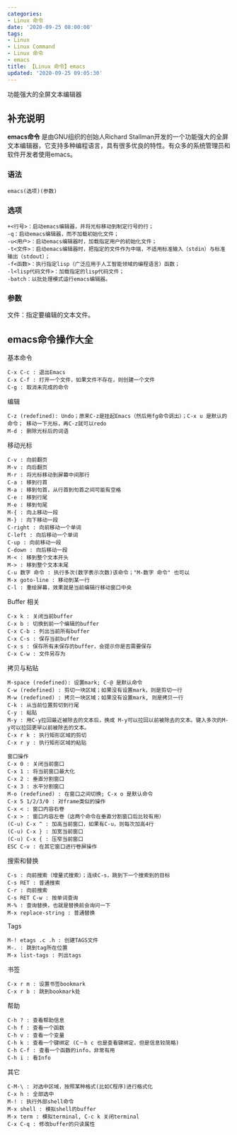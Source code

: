 ```yaml
---
categories:
- Linux 命令
date: '2020-09-25 08:00:00'
tags:
- Linux
- Linux Command
- Linux 命令
- emacs
title: 【Linux 命令】emacs
updated: '2020-09-25 09:05:30'
---
```


功能强大的全屏文本编辑器

## 补充说明

**emacs命令** 是由GNU组织的创始人Richard Stallman开发的一个功能强大的全屏文本编辑器，它支持多种编程语言，具有很多优良的特性。有众多的系统管理员和软件开发者使用emacs。

###  语法

```shell
emacs(选项)(参数)
```

###  选项

```shell
+<行号>：启动emacs编辑器，并将光标移动到制定行号的行；
-q：启动emacs编辑器，而不加载初始化文件；
-u<用户>：启动emacs编辑器时，加载指定用户的初始化文件；
-t<文件>：启动emacs编辑器时，把指定的文件作为中端，不适用标准输入（stdin）与标准输出（stdout）；
-f<函数>：执行指定lisp（广泛应用于人工智能领域的编程语言）函数；
-l<lisp代码文件>：加载指定的lisp代码文件；
-batch：以批处理模式运行emacs编辑器。
```

###  参数

文件：指定要编辑的文本文件。

## emacs命令操作大全  

基本命令

```shell
C-x C-c : 退出Emacs
C-x C-f : 打开一个文件，如果文件不存在，则创建一个文件
C-g : 取消未完成的命令
```

编辑

```shell
C-z (redefined): Undo；原来C-z是挂起Emacs（然后用fg命令调出）；C-x u 是默认的命令； 移动一下光标，再C-z就可以redo
M-d : 删除光标后的词语
```

移动光标

```shell
C-v : 向前翻页
M-v : 向后翻页
M-r : 将光标移动到屏幕中间那行
C-a : 移到行首
M-a : 移到句首，从行首到句首之间可能有空格
C-e : 移到行尾
M-e : 移到句尾
M-{ : 向上移动一段
M-} : 向下移动一段
C-right : 向前移动一个单词
C-left : 向后移动一个单词
C-up : 向前移动一段
C-down : 向后移动一段
M-< : 移到整个文本开头
M-> : 移到整个文本末尾
C-u 数字 命令 : 执行多次(数字表示次数)该命令；"M-数字 命令" 也可以
M-x goto-line : 移动到某一行
C-l : 重绘屏幕，效果就是当前编辑行移动窗口中央
```

Buffer 相关

```shell
C-x k : 关闭当前buffer
C-x b : 切换到前一个编辑的buffer
C-x C-b : 列出当前所有buffer
C-x C-s : 保存当前buffer
C-x s : 保存所有未保存的buffer，会提示你是否需要保存
C-x C-w : 文件另存为
```

拷贝与粘贴

```shell
M-space (redefined): 设置mark; C-@ 是默认命令
C-w (redefined) : 剪切一块区域；如果没有设置mark，则是剪切一行
M-w (redefined) : 拷贝一块区域；如果没有设置mark, 则是拷贝一行
C-k : 从当前位置剪切到行尾
C-y : 粘贴
M-y : 用C-y拉回最近被除去的文本后，换成 M-y可以拉回以前被除去的文本。键入多次的M-y可以拉回更早以前被除去的文本。
C-x r k : 执行矩形区域的剪切
C-x r y : 执行矩形区域的粘贴
```

```shell
窗口操作
C-x 0 : 关闭当前窗口
C-x 1 : 将当前窗口最大化
C-x 2 : 垂直分割窗口
C-x 3 : 水平分割窗口
M-o (redefined) : 在窗口之间切换; C-x o 是默认命令
C-x 5 1/2/3/0 : 对frame类似的操作
C-x < : 窗口内容右卷
C-x > : 窗口内容左卷（这两个命令在垂直分割窗口后比较有用）
(C-u) C-x ^ : 加高当前窗口，如果有C-u，则每次加高4行
(C-u) C-x } : 加宽当前窗口
(C-u) C-x { : 压窄当前窗口
ESC C-v : 在其它窗口进行卷屏操作
```

搜索和替换

```shell
C-s : 向前搜索（增量式搜索）；连续C-s，跳到下一个搜索到的目标
C-s RET : 普通搜索
C-r : 向前搜索
C-s RET C-w : 按单词查询
M-% : 查询替换，也就是替换前会询问一下
M-x replace-string : 普通替换
```

Tags

```shell
M-! etags .c .h : 创建TAGS文件
M-. : 跳到tag所在位置
M-x list-tags : 列出tags
```

书签

```shell
C-x r m : 设置书签bookmark
C-x r b : 跳到bookmark处
```

帮助

```shell
C-h ? : 查看帮助信息
C-h f : 查看一个函数
C-h v : 查看一个变量
C-h k : 查看一个键绑定 (C－h c 也是查看键绑定，但是信息较简略)
C-h C-f : 查看一个函数的info，非常有用
C-h i : 看Info
```

其它

```shell
C-M-\ : 对选中区域，按照某种格式(比如C程序)进行格式化
C-x h : 全部选中
M-! : 执行外部shell命令
M-x shell : 模拟shell的buffer
M-x term : 模拟terminal, C-c k 关闭terminal
C-x C-q : 修改buffer的只读属性
```


<!-- Linux命令行搜索引擎：https://jaywcjlove.github.io/linux-command/ -->